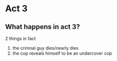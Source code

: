 # Act 3
## What happens in act 3?
2 things in fact
1. the crimnal guy dies/nearly dies
2. the cop reveals himself to be an undercover cop